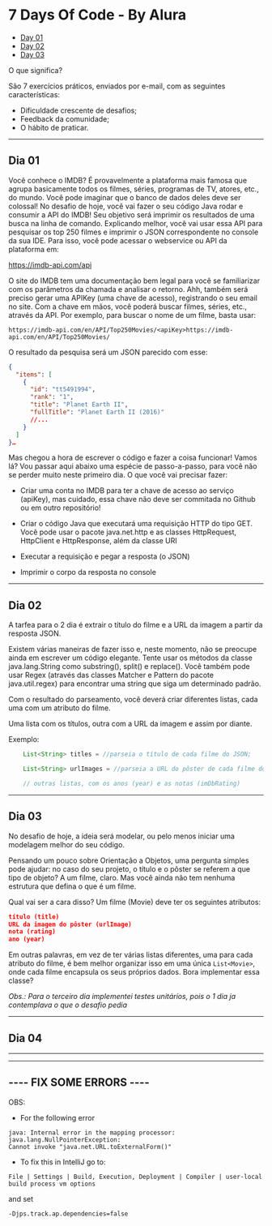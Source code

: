 # 7 Days Of Code - By Alura

  - [Day 01](https://github.com/angelozero/7-days-of-code/blob/main/01-DAY.md) 
  - [Day 02](https://github.com/angelozero/7-days-of-code/blob/main/02-DAY.md)
  - [Day 03](https://github.com/angelozero/7-days-of-code/blob/main/03-DAY.md)

O que significa?

São 7 exercícios práticos, enviados por e-mail, com as seguintes características:

- Dificuldade crescente de desafios;
- Feedback da comunidade;
- O hábito de praticar.

---
## Dia 01
Você conhece o IMDB? É provavelmente a plataforma mais famosa que agrupa basicamente todos os filmes, séries, programas de TV, atores, etc., do mundo. Você pode imaginar que o banco de dados deles deve ser colossal!
No desafio de hoje, você vai fazer o seu código Java rodar e consumir a API do IMDB! Seu objetivo será imprimir os resultados de uma busca na linha de comando.
Explicando melhor, você vai usar essa API para pesquisar os top 250 filmes e imprimir o JSON correspondente no console da sua IDE.
Para isso, você pode acessar o webservice ou API da plataforma em:

https://imdb-api.com/api

O site do IMDB tem uma documentação bem legal para você se familiarizar com os parâmetros da chamada e analisar o retorno.
Ahh, também será preciso gerar uma APIKey (uma chave de acesso), registrando o seu email no site. Com a chave em mãos, você poderá buscar filmes, séries, etc., através da API.
Por exemplo, para buscar o nome de um filme, basta usar:

`https://imdb-api.com/en/API/Top250Movies/<apiKey>https://imdb-api.com/en/API/Top250Movies/`

O resultado da pesquisa será um JSON parecido com esse:
```json
{
  "items": [
    {
      "id": "tt5491994",
      "rank": "1",
      "title": "Planet Earth II",
      "fullTitle": "Planet Earth II (2016)"
      //...
    }
  ]
}…
```
Mas chegou a hora de escrever o código e fazer a coisa funcionar! Vamos lá? Vou passar aqui abaixo uma espécie de passo-a-passo, para você não se perder muito neste primeiro dia. O que você vai precisar fazer:

 - Criar uma conta no IMDB para ter a chave de acesso ao serviço (apiKey), mas cuidado, essa chave não deve ser commitada no Github ou em outro repositório!

 - Criar o código Java que executará uma requisição HTTP do tipo GET. Você pode usar o pacote java.net.http e as classes HttpRequest, HttpClient e HttpResponse, além da classe URI

- Executar a requisição e pegar a resposta (o JSON)

- Imprimir o corpo da resposta no console

---
## Dia 02

A tarfea para o 2 dia é extrair o título do filme e a URL da imagem a partir da resposta JSON.

Existem várias maneiras de fazer isso e, neste momento, não se preocupe ainda em escrever um código elegante. 
Tente usar os métodos da classe java.lang.String como substring(), split() e replace(). 
Você também pode usar Regex (através das classes Matcher e Pattern do pacote java.util.regex) para encontrar uma string que siga um determinado padrão.

Com o resultado do parseamento, você deverá criar diferentes listas, cada uma com um atributo do filme. 

Uma lista com os títulos, outra com a URL da imagem e assim por diante. 

Exemplo:

```java
    List<String> titles = //parseia o título de cada filme do JSON;

    List<String> urlImages = //parseia a URL do pôster de cada filme do JSON;

    // outras listas, com os anos (year) e as notas (imDbRating)
```
--- 
## Dia 03
No desafio de hoje, a ideia será modelar, ou pelo menos iniciar uma modelagem melhor do seu código.

Pensando um pouco sobre Orientação a Objetos, uma pergunta simples pode ajudar: 
no caso do seu projeto, o título e o pôster se referem a que tipo de objeto? 
A um filme, claro. Mas você ainda não tem nenhuma estrutura que defina o que é um filme.

Qual vai ser a cara disso? Um filme (Movie) deve ter os seguintes atributos:

```json
título (title)
URL da imagem do pôster (urlImage)
nota (rating)
ano (year)
```

Em outras palavras, em vez de ter várias listas diferentes, uma para cada atributo do filme, 
é bem melhor organizar isso em uma única `List<Movie>`, onde cada filme encapsula os seus próprios dados. 
Bora implementar essa classe?

*Obs.: Para o terceiro dia implementei testes unitários, pois o 1 dia ja contemplava o que o desafio pedia*

---
## Dia 04

---

-------------------------
---- FIX SOME ERRORS ----
-------------------------

OBS: 
  - For the following error 
```
java: Internal error in the mapping processor: 
java.lang.NullPointerException: 
Cannot invoke "java.net.URL.toExternalForm()"
```
  - To fix this in IntelliJ go to: 
```
File | Settings | Build, Execution, Deployment | Compiler | user-local build process vm options
``` 
 and set 
```
-Djps.track.ap.dependencies=false
```
